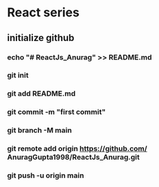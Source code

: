 # React series
 
 ## initialize github
   ### echo "# ReactJs_Anurag" >> README.md
   ### git init
   ### git add README.md
   ### git commit -m "first commit"
   ### git branch -M main
   ### git remote add origin https://github.com/        AnuragGupta1998/ReactJs_Anurag.git
   ### git push -u origin main
   
